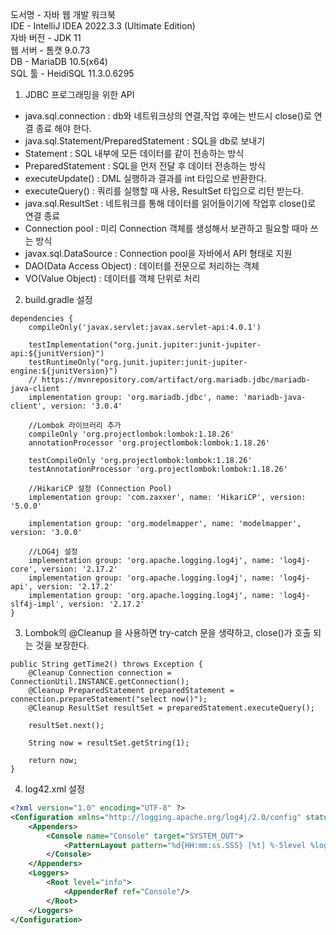 도서명 - 자바 웹 개발 워크북  
IDE - IntelliJ IDEA 2022.3.3 (Ultimate Edition)  
자바 버전 - JDK 11  
웹 서버 - 톰캣 9.0.73  
DB - MariaDB 10.5(x64)  
SQL 툴 - HeidiSQL 11.3.0.6295  

1. JDBC 프로그래밍을 위한 API
  * java.sql.connection : db와 네트워크상의 연결,작업 후에는 반드시 close()로 연결 종료 해야 한다.
  * java.sql.Statement/PreparedStatement : SQL을 db로 보내기 
  * Statement : SQL 내부에 모든 데이터를 같이 전송하는 방식
  * PreparedStatement : SQL을 먼저 전달 후 데이터 전송하는 방식
  * executeUpdate() : DML 실행하과 결과를 int 타입으로 반환한다.
  * executeQuery() : 쿼리를 실행할 때 사용, ResultSet 타입으로 리턴 받는다.
  * java.sql.ResultSet : 네트워크를 통해 데이터를 읽어들이기에 작업후 close()로 연결 종료
  * Connection pool : 미리 Connection 객체를 생성해서 보관하고 필요할 때마 쓰는 방식
  * javax.sql.DataSource : Connection pool을 자바에서 API 형태로 지원
  * DAO(Data Access Object) : 데이터를 전문으로 처리하는 객체
  * VO(Value Object) : 데이터를 객체 단위로 처리

2. build.gradle 설정
```
dependencies {
    compileOnly('javax.servlet:javax.servlet-api:4.0.1')

    testImplementation("org.junit.jupiter:junit-jupiter-api:${junitVersion}")
    testRuntimeOnly("org.junit.jupiter:junit-jupiter-engine:${junitVersion}")
    // https://mvnrepository.com/artifact/org.mariadb.jdbc/mariadb-java-client
    implementation group: 'org.mariadb.jdbc', name: 'mariadb-java-client', version: '3.0.4'

    //Lombok 라이브러리 추가
    compileOnly 'org.projectlombok:lombok:1.18.26'
    annotationProcessor 'org.projectlombok:lombok:1.18.26'

    testCompileOnly 'org.projectlombok:lombok:1.18.26'
    testAnnotationProcessor 'org.projectlombok:lombok:1.18.26'
    
    //HikariCP 설정 (Connection Pool)
    implementation group: 'com.zaxxer', name: 'HikariCP', version: '5.0.0'
    
    implementation group: 'org.modelmapper', name: 'modelmapper', version: '3.0.0'
    
    //LOG4j 설정
    implementation group: 'org.apache.logging.log4j', name: 'log4j-core', version: '2.17.2'
    implementation group: 'org.apache.logging.log4j', name: 'log4j-api', version: '2.17.2'
    implementation group: 'org.apache.logging.log4j', name: 'log4j-slf4j-impl', version: '2.17.2'
}
```
3. Lombok의 @Cleanup 을 사용하면 try-catch 문을 생략하고, close()가 호출 되는 것을 보장한다.
```
public String getTime2() throws Exception {
    @Cleanup Connection connection = ConnectionUtil.INSTANCE.getConnection();
    @Cleanup PreparedStatement preparedStatement = connection.prepareStatement("select now()");
    @Cleanup ResultSet resultSet = preparedStatement.executeQuery();

    resultSet.next();

    String now = resultSet.getString(1);

    return now;
}
```
4. log42.xml 설정
```xml
<?xml version="1.0" encoding="UTF-8" ?>
<Configuration xmlns="http://logging.apache.org/log4j/2.0/config" status="WARN">
    <Appenders>
        <Console name="Console" target="SYSTEM_OUT">
            <PatternLayout pattern="%d{HH:mm:ss.SSS} [%t] %-5level %logger{36} - %msg%n"/>
        </Console>
    </Appenders>
    <Loggers>
        <Root level="info">
            <AppenderRef ref="Console"/>
        </Root>
    </Loggers>
</Configuration>
```
